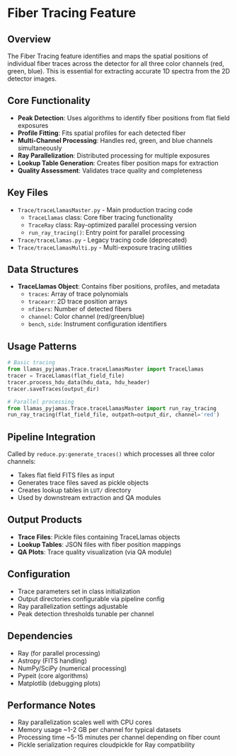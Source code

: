 # Fiber Tracing Feature

## Overview
The Fiber Tracing feature identifies and maps the spatial positions of individual fiber traces across the detector for all three color channels (red, green, blue). This is essential for extracting accurate 1D spectra from the 2D detector images.

## Core Functionality
- **Peak Detection**: Uses algorithms to identify fiber positions from flat field exposures
- **Profile Fitting**: Fits spatial profiles for each detected fiber
- **Multi-Channel Processing**: Handles red, green, and blue channels simultaneously
- **Ray Parallelization**: Distributed processing for multiple exposures
- **Lookup Table Generation**: Creates fiber position maps for extraction
- **Quality Assessment**: Validates trace quality and completeness

## Key Files
- `Trace/traceLlamasMaster.py` - Main production tracing code
  - `TraceLlamas` class: Core fiber tracing functionality
  - `TraceRay` class: Ray-optimized parallel processing version
  - `run_ray_tracing()`: Entry point for parallel processing
- `Trace/traceLlamas.py` - Legacy tracing code (deprecated)
- `Trace/traceLlamasMulti.py` - Multi-exposure tracing utilities

## Data Structures
- **TraceLlamas Object**: Contains fiber positions, profiles, and metadata
  - `traces`: Array of trace polynomials
  - `tracearr`: 2D trace position arrays
  - `nfibers`: Number of detected fibers
  - `channel`: Color channel (red/green/blue)
  - `bench`, `side`: Instrument configuration identifiers

## Usage Patterns
```python
# Basic tracing
from llamas_pyjamas.Trace.traceLlamasMaster import TraceLlamas
tracer = TraceLlamas(flat_field_file)
tracer.process_hdu_data(hdu_data, hdu_header)
tracer.saveTraces(output_dir)

# Parallel processing
from llamas_pyjamas.Trace.traceLlamasMaster import run_ray_tracing
run_ray_tracing(flat_field_file, outpath=output_dir, channel='red')
```

## Pipeline Integration
Called by `reduce.py:generate_traces()` which processes all three color channels:
- Takes flat field FITS files as input
- Generates trace files saved as pickle objects
- Creates lookup tables in `LUT/` directory
- Used by downstream extraction and QA modules

## Output Products
- **Trace Files**: Pickle files containing TraceLlamas objects
- **Lookup Tables**: JSON files with fiber position mappings
- **QA Plots**: Trace quality visualization (via QA module)

## Configuration
- Trace parameters set in class initialization
- Output directories configurable via pipeline config
- Ray parallelization settings adjustable
- Peak detection thresholds tunable per channel

## Dependencies
- Ray (for parallel processing)
- Astropy (FITS handling)
- NumPy/SciPy (numerical processing)
- Pypeit (core algorithms)
- Matplotlib (debugging plots)

## Performance Notes
- Ray parallelization scales well with CPU cores
- Memory usage ~1-2 GB per channel for typical datasets
- Processing time ~5-15 minutes per channel depending on fiber count
- Pickle serialization requires cloudpickle for Ray compatibility